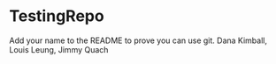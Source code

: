 # TestingRepo
Add your name to the README to prove you can use git.
Dana Kimball, 
Louis Leung, Jimmy Quach 
